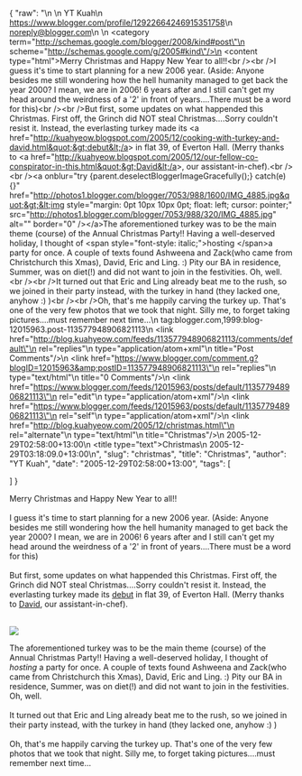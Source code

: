 {
  "raw": "<entry>\n  <author>\n    <name>YT Kuah</name>\n    <uri>https://www.blogger.com/profile/12922664246915351758</uri>\n    <email>noreply@blogger.com</email>\n  </author>\n  <category term=\"http://schemas.google.com/blogger/2008/kind#post\"\n    scheme=\"http://schemas.google.com/g/2005#kind\"/>\n  <content type=\"html\">Merry Christmas and Happy New Year to all!!&lt;br /&gt;&lt;br /&gt;I guess it's time to start  planning for a new 2006 year. (Aside: Anyone besides me still wondering how the hell humanity managed to get back the year 2000? I mean, we are in 2006! 6 years after and I still can't get my head around the weirdness of a '2' in front of years....There must be a word for this)&lt;br /&gt;&lt;br /&gt;But first, some updates on what happended this Christmas. First off, the Grinch did NOT steal Christmas....Sorry couldn't resist it. Instead, the everlasting turkey made its &lt;a href=&quot;http://kuahyeow.blogspot.com/2005/12/cooking-with-turkey-and-david.html&quot;&gt;debut&lt;/a&gt; in flat 39, of Everton Hall. (Merry thanks to &lt;a href=&quot;http://kuahyeow.blogspot.com/2005/12/our-fellow-co-conspirator-in-this.html&quot;&gt;David&lt;/a&gt;, our assistant-in-chef).&lt;br /&gt;&lt;br /&gt;&lt;a onblur=&quot;try {parent.deselectBloggerImageGracefully();} catch(e) {}&quot; href=&quot;http://photos1.blogger.com/blogger/7053/988/1600/IMG_4885.jpg&quot;&gt;&lt;img style=&quot;margin: 0pt 10px 10px 0pt; float: left; cursor: pointer;&quot; src=&quot;http://photos1.blogger.com/blogger/7053/988/320/IMG_4885.jpg&quot; alt=&quot;&quot; border=&quot;0&quot; /&gt;&lt;/a&gt;The aforementioned turkey was to be the main theme (course) of the Annual Christmas Party!! Having a well-deserved holiday, I thought of &lt;span style=&quot;font-style: italic;&quot;&gt;hosting &lt;/span&gt;a party for once. A couple of texts found Ashweena and Zack(who came from Christchurch this Xmas), David, Eric and Ling. :) Pity our BA in residence, Summer, was on diet(!) and did not want to join in the festivities. Oh, well.&lt;br /&gt;&lt;br /&gt;It turned out that Eric and Ling already beat me to the rush, so we joined in their party instead, with the turkey in hand (they lacked one, anyhow :) )&lt;br /&gt;&lt;br /&gt;Oh, that's me happily carving the turkey up. That's one of the very few photos that we took that night. Silly me, to forget taking pictures....must remember next time...</content>\n  <id>tag:blogger.com,1999:blog-12015963.post-113577948906821113</id>\n  <link href=\"http://blog.kuahyeow.com/feeds/113577948906821113/comments/default\"\n    rel=\"replies\"\n    type=\"application/atom+xml\"\n    title=\"Post Comments\"/>\n  <link href=\"https://www.blogger.com/comment.g?blogID=12015963&amp;postID=113577948906821113\"\n    rel=\"replies\"\n    type=\"text/html\"\n    title=\"0 Comments\"/>\n  <link href=\"https://www.blogger.com/feeds/12015963/posts/default/113577948906821113\"\n    rel=\"edit\"\n    type=\"application/atom+xml\"/>\n  <link href=\"https://www.blogger.com/feeds/12015963/posts/default/113577948906821113\"\n    rel=\"self\"\n    type=\"application/atom+xml\"/>\n  <link href=\"http://blog.kuahyeow.com/2005/12/christmas.html\"\n    rel=\"alternate\"\n    type=\"text/html\"\n    title=\"Christmas\"/>\n  <published>2005-12-29T02:58:00+13:00</published>\n  <title type=\"text\">Christmas</title>\n  <updated>2005-12-29T03:18:09.0+13:00</updated>\n</entry>",
  "slug": "christmas",
  "title": "Christmas",
  "author": "YT Kuah",
  "date": "2005-12-29T02:58:00+13:00",
  "tags": [

  ]
}

Merry Christmas and Happy New Year to all!!<br /><br />I guess it's time to start  planning for a new 2006 year. (Aside: Anyone besides me still wondering how the hell humanity managed to get back the year 2000? I mean, we are in 2006! 6 years after and I still can't get my head around the weirdness of a '2' in front of years....There must be a word for this)<br /><br />But first, some updates on what happended this Christmas. First off, the Grinch did NOT steal Christmas....Sorry couldn't resist it. Instead, the everlasting turkey made its <a href="http://kuahyeow.blogspot.com/2005/12/cooking-with-turkey-and-david.html">debut</a> in flat 39, of Everton Hall. (Merry thanks to <a href="http://kuahyeow.blogspot.com/2005/12/our-fellow-co-conspirator-in-this.html">David</a>, our assistant-in-chef).<br /><br />

![](/legacyBlogger/400/IMG_4885.jpg)

The aforementioned turkey was to be the main theme (course) of the Annual Christmas Party!! Having a well-deserved holiday, I thought of <span style="font-style: italic;">hosting </span>a party for once. A couple of texts found Ashweena and Zack(who came from Christchurch this Xmas), David, Eric and Ling. :) Pity our BA in residence, Summer, was on diet(!) and did not want to join in the festivities. Oh, well.<br /><br />It turned out that Eric and Ling already beat me to the rush, so we joined in their party instead, with the turkey in hand (they lacked one, anyhow :) )<br /><br />Oh, that's me happily carving the turkey up. That's one of the very few photos that we took that night. Silly me, to forget taking pictures....must remember next time...
